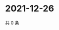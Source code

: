 # 2021-12-26

共 0 条

<!-- BEGIN WEIBO -->
<!-- 最后更新时间 Sun Dec 26 2021 12:20:04 GMT+0800 (China Standard Time) -->

<!-- END WEIBO -->
